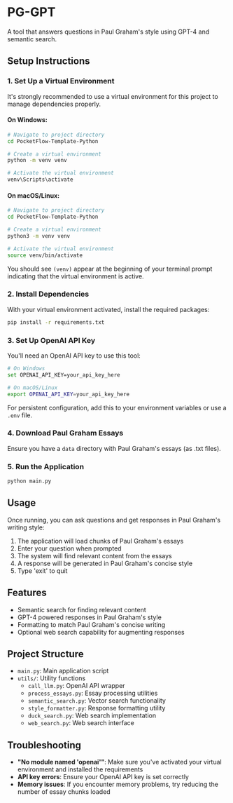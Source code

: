 # PG-GPT

A tool that answers questions in Paul Graham's style using GPT-4 and semantic search.

## Setup Instructions

### 1. Set Up a Virtual Environment

It's strongly recommended to use a virtual environment for this project to manage dependencies properly.

#### On Windows:

```bash
# Navigate to project directory
cd PocketFlow-Template-Python

# Create a virtual environment
python -m venv venv

# Activate the virtual environment
venv\Scripts\activate
```

#### On macOS/Linux:

```bash
# Navigate to project directory
cd PocketFlow-Template-Python

# Create a virtual environment
python3 -m venv venv

# Activate the virtual environment
source venv/bin/activate
```

You should see `(venv)` appear at the beginning of your terminal prompt indicating that the virtual environment is active.

### 2. Install Dependencies

With your virtual environment activated, install the required packages:

```bash
pip install -r requirements.txt
```

### 3. Set Up OpenAI API Key

You'll need an OpenAI API key to use this tool:

```bash
# On Windows
set OPENAI_API_KEY=your_api_key_here

# On macOS/Linux
export OPENAI_API_KEY=your_api_key_here
```

For persistent configuration, add this to your environment variables or use a `.env` file.

### 4. Download Paul Graham Essays

Ensure you have a `data` directory with Paul Graham's essays (as .txt files).

### 5. Run the Application

```bash
python main.py
```

## Usage

Once running, you can ask questions and get responses in Paul Graham's writing style:

1. The application will load chunks of Paul Graham's essays
2. Enter your question when prompted
3. The system will find relevant content from the essays
4. A response will be generated in Paul Graham's concise style
5. Type 'exit' to quit

## Features

- Semantic search for finding relevant content
- GPT-4 powered responses in Paul Graham's style
- Formatting to match Paul Graham's concise writing
- Optional web search capability for augmenting responses

## Project Structure

- `main.py`: Main application script
- `utils/`: Utility functions
  - `call_llm.py`: OpenAI API wrapper
  - `process_essays.py`: Essay processing utilities
  - `semantic_search.py`: Vector search functionality
  - `style_formatter.py`: Response formatting utility
  - `duck_search.py`: Web search implementation
  - `web_search.py`: Web search interface

## Troubleshooting

- **"No module named 'openai'"**: Make sure you've activated your virtual environment and installed the requirements
- **API key errors**: Ensure your OpenAI API key is set correctly
- **Memory issues**: If you encounter memory problems, try reducing the number of essay chunks loaded
